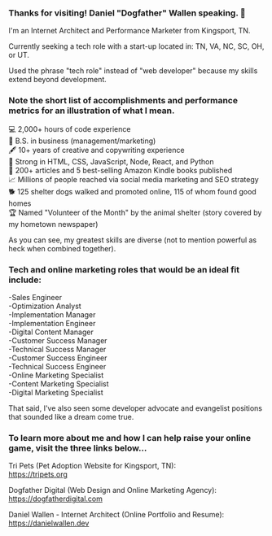 ### Thanks for visiting! Daniel "Dogfather" Wallen speaking. 👋

I'm an Internet Architect and Performance Marketer from Kingsport, TN.

Currently seeking a tech role with a start-up located in: TN, VA, NC, SC, OH, or UT.

Used the phrase "tech role" instead of "web developer" because my skills extend beyond development. 

### Note the short list of accomplishments and performance metrics for an illustration of what I mean.

💻 2,000+ hours of code experience<br/>
💼 B.S. in business (management/marketing)<br/>
🖋️ 10+ years of creative and copywriting experience<br/>
💪 Strong in HTML, CSS, JavaScript, Node, React, and Python<br/>
📰 200+ articles and 5 best-selling Amazon Kindle books published<br/>
📈 Millions of people reached via social media marketing and SEO strategy<br/>
🐕 125 shelter dogs walked and promoted online, 115 of whom found good homes<br/>
🏆 Named "Volunteer of the Month" by the animal shelter (story covered by my hometown newspaper)

As you can see, my greatest skills are diverse (not to mention powerful as heck when combined together). 

### Tech and online marketing roles that would be an ideal fit include:

-Sales Engineer<br/>
-Optimization Analyst<br/>
-Implementation Manager<br/>
-Implementation Engineer<br/>
-Digital Content Manager<br/>
-Customer Success Manager<br/>
-Technical Success Manager<br/>
-Customer Success Engineer<br/>
-Technical Success Engineer<br/>
-Online Marketing Specialist<br/>
-Content Marketing Specialist<br/>
-Digital Marketing Specialist<br/>

That said, I've also seen some developer advocate and evangelist positions that sounded like a dream come true. 

### To learn more about me and how I can help raise your online game, visit the three links below...

Tri Pets (Pet Adoption Website for Kingsport, TN):<br/>
https://tripets.org 

Dogfather Digital (Web Design and Online Marketing Agency):<br/>
https://dogfatherdigital.com 

Daniel Wallen - Internet Architect (Online Portfolio and Resume):<br/>
https://danielwallen.dev
